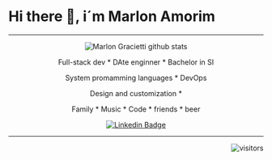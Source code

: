 # Hi there 👋, i´m Marlon Amorim

 ---
 
   <div align="center">

 ![Marlon Gracietti github stats](https://github-readme-stats.vercel.app/api?username=mgracietti&show_icons=true&theme=dark)

<!--[![Top Langs](https://github-readme-stats.vercel.app/api/top-langs/?username=mgracietti&theme=dark)](https://github.com/DevPraxis/gaizer-core)
-->
<a>
   <p>
Full-stack dev * DAte enginner * Bachelor in SI
   </p>    
System promamming languages * DevOps
   <p> 
Design and customization * 
   </p>
<p>  
Family * Music * Code * friends * beer
</p>  
</a>
   </div>
 

   <div align="center">

[![Linkedin Badge](https://img.shields.io/badge/-Marlon%20Gracietti%20Amorim-292929?style=flat-square&logo=Linkedin&logoColor=white&link=https://www.linkedin.com/in/mgamorim/)](https://www.linkedin.com/in/mgamorim)

   </div>

---

   <div align="right">

 ![visitors](https://visitor-badge.glitch.me/badge?page_id=mgamorim&left_color=green&right_color=red)

   </div>

